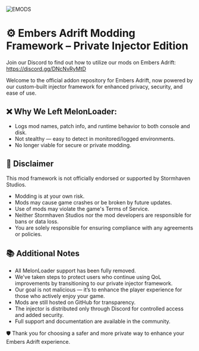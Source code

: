 ![EMODS](https://github.com/user-attachments/assets/a19d4f84-924b-40a7-aa5d-b921d99b2d03)

# ⚙️ Embers Adrift Modding Framework – Private Injector Edition

Join our Discord to find out how to utilize our mods on Embers Adrift:  
https://discord.gg/DNcNvRyMtD

Welcome to the official addon repository for Embers Adrift, now powered by our custom-built injector framework for enhanced privacy, security, and ease of use.

## ❌ Why We Left MelonLoader:

- Logs mod names, patch info, and runtime behavior to both console and disk.
- Not stealthy — easy to detect in monitored/logged environments.
- No longer viable for secure or private modding.

## 🚫 Disclaimer

This mod framework is not officially endorsed or supported by Stormhaven Studios.

- Modding is at your own risk.
- Mods may cause game crashes or be broken by future updates.
- Use of mods may violate the game's Terms of Service.
- Neither Stormhaven Studios nor the mod developers are responsible for bans or data loss.
- You are solely responsible for ensuring compliance with any agreements or policies.

## 📚 Additional Notes

- All MelonLoader support has been fully removed.
- We've taken steps to protect users who continue using QoL improvements by transitioning to our private injector framework.
- Our goal is not malicious — it’s to enhance the player experience for those who actively enjoy your game.
- Mods are still hosted on GitHub for transparency.
- The injector is distributed only through Discord for controlled access and added security.
- Full support and documentation are available in the community.

🛡️ Thank you for choosing a safer and more private way to enhance your Embers Adrift experience.
